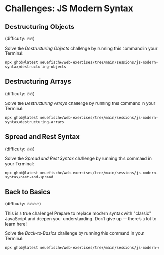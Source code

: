 # Challenges: JS Modern Syntax

## Destructuring Objects

(difficulty: 🔥🔥)

Solve the _Destructuring Objects_ challenge by running this command in your Terminal:

```
npx ghcd@latest neuefische/web-exercises/tree/main/sessions/js-modern-syntax/destructuring-objects
```

## Destructuring Arrays

(difficulty: 🔥🔥)

Solve the _Destructuring Arrays_ challenge by running this command in your Terminal:

```
npx ghcd@latest neuefische/web-exercises/tree/main/sessions/js-modern-syntax/destructuring-arrays
```

## Spread and Rest Syntax

(difficulty: 🔥🔥)

Solve the _Spread and Rest Syntax_ challenge by running this command in your Terminal:

```
npx ghcd@latest neuefische/web-exercises/tree/main/sessions/js-modern-syntax/rest-and-spread
```

## Back to Basics

(difficulty: 🔥🔥🔥🔥)

This is a true challenge! Prepare to replace modern syntax with "classic" JavaScript and deepen your understanding. Don’t give up — there’s a lot to learn here!

Solve the _Back-to-Basics_ challenge by running this command in your Terminal:

```bash
npx ghcd@latest neuefische/web-exercises/tree/main/sessions/js-modern-syntax/back-to-basics
```

